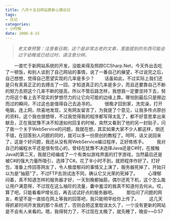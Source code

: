 ```yaml
---
title: 八月十五日网站更新心情日记
tags:
- 日记
categories:
- 小时候
date: 2006-8-15
---
```


> *老文章预警：注意看日期，这个是非常古老的文章，里面提到的东西可能会过于幼稚或已经过时，请注意分辨。*

　　一直忙于新网站系统的开发，没能来得及照顾CCSharp.Net，今天外出去吃了一顿饭，和别人谈到了自己网站的事情，说了一番自己的展望，不过说完之后，自己想想，觉得自己愿望实现的几率是多少？
　　话虽如此，不过实际上我们还是只有真真正正的去搏击了一回，才知道真正的几率是多少，而且还要靠自己不断的努力去把这个几率不断的提高，所以不管后路怎样，我想我一定要坚持下去，努力将这个看上去不现实的梦想尽力的让它向可能的边缘上靠。哪怕到最后只是擦边而过的瞬间，不过这也是值得自己去追寻的。
　　很晚才回到家，洗完澡，打开电脑，连上网，欣喜地发现，又有网友留言了，为我提了个意见，让我多传点原创的资料，这个我也很想呀，不过我觉得我的程序都写得太乱了，都不好意思拿出来献丑，正在我犹豫不决不知道如何回复的时候，突然又看到了他的另一封贴子，问了我一个关于WebService的问题，我就在想，其实如果大家不少人都这样，倒还不错，在回答别人问题的同时，就可以多一份原创的教程了。呵呵，话又说回来了，这是个好问题，我还从没有用WebService编过程序，正好练练手。
　　我对自己的编程水平还是很有信心的，曾经在犹豫不决选择Java还是C#时，在接触Java的第二天，我就已经编成了一个有类似游戏界面的打字游戏，当然最后还是被C#的强大力量所吸引，选择了C#。花了半小时不到，就把程序作好了。打好包，准备上传回答网友了，令人极度郁闷的事情又上演了，服务器死掉了，开始只以为是“抽筋”了，不过FTP去测试连不同，确认它又光荣的死掉了。
　　心理郁闷着，真不知道怎样的服务器才好，一天到晚都抽筋，偶尔还死下机，这个怎么能让用户满意呀，不过现在这么袖珍的流量，囊中羞涩的我真不知道何去何从。哎，算了吧，只能看看IP增长后，再去试试好点的服务器吧。
　　那位问了问题的网友，希望不是一直挂在网上等我的回答吧，我只能明早给你上传了。
　　这几天得抓紧时间开发我的那个系统了，否则会把这里耽误太久了，一个没有更新的网站是不会有人来看的。嗯，我得努力了，不过现在太晚了，就先睡了，晚安~~0:57
